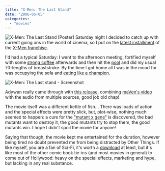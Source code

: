 ```yaml
---
title: "X-Men: The Last Stand"
date: "2006-06-05"
categories: 
  - "movies"
---
```


![X-Men: The Last Stand [Poster]](/wp-content/uploads/2006/06/x-men_poster.jpg "X-Men: The Last Stand [Poster]") Saturday night I decided to catch up with current going ons in the world of cinema, so I put on the [latest installment](http://imdb.com/title/tt0376994/) of the [X-Men franchise](http://www.rottentomatoes.com/m/x_men_3_the_last_stand/).

I'd had a typical Saturday: I went to the afternoon meeting, fortified myself with some [strong coffee](http://www.google.co.uk/search?q=grande+americano+with+an+extra+shot) afterwards and then hit the [pool](http://www.qub.ac.uk/pec/) and did my usual 70-lengths of breaststroke. By the time I got home all I was in the mood for was occupying the sofa and [eating like a champion](http://www.wannabebigforums.com/forumdisplay.php?f=46).

![X-Men: The Last stand - Screenshot](/wp-content/uploads/2006/06/x-men3_screenshot.jpg "X-Men: The Last stand - Screenshot")

Adywan really came through with [this release](http://www.newzbin.com/browse/post/1942671/), combining [maVen's video](http://www.vcdreview.com/info.php/i-62149.html) with the audio from multiple sources, good job old chap!

The movie itself was a different kettle of fish... There was loads of action and the special effects were pretty slick, but, plot-wise, nothing much seemed to happen: a cure for the ["mutant x gene"](http://www.gingerkids.org/) is discovered, the bad mutants want to destroy it, the good mutants try to stop them, the good mutants win. I hope I didn't spoil the movie for anyone!

Saying that though, the movie kept me entertained for the duration, however being tired no doubt prevented me from being distracted by Other Things. If like myself, you are a fan of Sci-Fi, it's worth a [download](http://newshosting.com/) at least, but it's like most of the other comic book tie-ins (and most movies in general) to come out of Hollywood: heavy on the special effects, marketing and hype, but lacking in any real substance.
